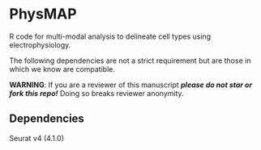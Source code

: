 # PhysMAP
R code for multi-modal analysis to delineate cell types using electrophysiology.

The following dependencies are not a strict requirement but are those in which we know are compatible. 

**WARNING**: If you are a reviewer of this manuscript ___please do not star or fork this repo!___ Doing so breaks reviewer anonymity.

## Dependencies

Seurat v4 (4.1.0)
